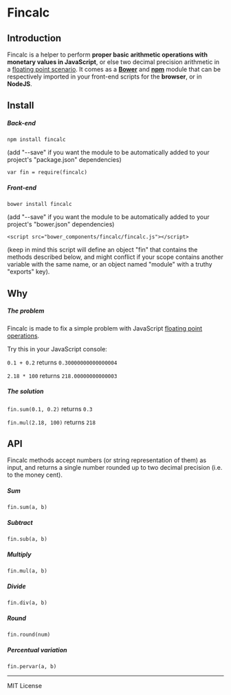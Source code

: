 # Fincalc

## Introduction

Fincalc is a helper to perform **proper basic arithmetic operations with monetary values in JavaScript**, or else two decimal precision arithmetic in a [floating point scenario](http://stackoverflow.com/questions/2876536/precise-financial-calculation-in-javascript-what-are-the-gotchas). It comes as a [**Bower**](http://bower.io) and [**npm**](http://npmjs.org) module that can be respectively imported in your front-end scripts for the **browser**, or in **NodeJS**.

## Install

##### Back-end
`npm install fincalc`

(add "--save" if you want the module to be automatically added to your project's "package.json" dependencies)

`var fin = require(fincalc)`

##### Front-end
`bower install fincalc`

(add "--save" if you want the module to be automatically added to your project's "bower.json" dependencies)

`<script src="bower_components/fincalc/fincalc.js"></script>`

(keep in mind this script will define an object "fin" that contains the methods described below, and might conflict if your scope contains another variable with the same name, or an object named "module" with a truthy "exports" key).

## Why
##### The problem
Fincalc is made to fix a simple problem with JavaScript [floating point operations](http://stackoverflow.com/questions/2876536/precise-financial-calculation-in-javascript-what-are-the-gotchas).

Try this in your JavaScript console:

`0.1 + 0.2` returns `0.30000000000000004`

`2.18 * 100` returns `218.00000000000003`

##### The solution
`fin.sum(0.1, 0.2)` returns `0.3`

`fin.mul(2.18, 100)` returns `218`

## API
Fincalc methods accept numbers (or string representation of them) as input, and returns a single number rounded up to two decimal precision (i.e. to the money cent).

##### Sum
`fin.sum(a, b)`

##### Subtract
`fin.sub(a, b)`

##### Multiply
`fin.mul(a, b)`

##### Divide
`fin.div(a, b)`

##### Round
`fin.round(num)`

##### Percentual variation
`fin.pervar(a, b)`

***

MIT License
